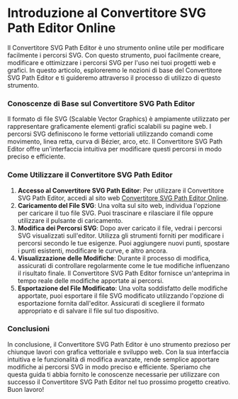 Introduzione al Convertitore SVG Path Editor Online
===================================================

Il Convertitore SVG Path Editor è uno strumento online utile per modificare facilmente i percorsi SVG. Con questo strumento, puoi facilmente creare, modificare e ottimizzare i percorsi SVG per l'uso nei tuoi progetti web e grafici. In questo articolo, esploreremo le nozioni di base del Convertitore SVG Path Editor e ti guideremo attraverso il processo di utilizzo di questo strumento.

### Conoscenze di Base sul Convertitore SVG Path Editor

Il formato di file SVG (Scalable Vector Graphics) è ampiamente utilizzato per rappresentare graficamente elementi grafici scalabili su pagine web. I percorsi SVG definiscono le forme vettoriali utilizzando comandi come movimento, linea retta, curva di Bézier, arco, etc. Il Convertitore SVG Path Editor offre un'interfaccia intuitiva per modificare questi percorsi in modo preciso e efficiente.

### Come Utilizzare il Convertitore SVG Path Editor

1. **Accesso al Convertitore SVG Path Editor**: Per utilizzare il Convertitore SVG Path Editor, accedi al sito web [Convertitore SVG Path Editor Online](https://www.onlinecalculatorsfree.com/it/convert/converter-svg-path-editor.html).
2. **Caricamento del File SVG**: Una volta sul sito web, individua l'opzione per caricare il tuo file SVG. Puoi trascinare e rilasciare il file oppure utilizzare il pulsante di caricamento.
3. **Modifica dei Percorsi SVG**: Dopo aver caricato il file, vedrai i percorsi SVG visualizzati sull'editor. Utilizza gli strumenti forniti per modificare i percorsi secondo le tue esigenze. Puoi aggiungere nuovi punti, spostare i punti esistenti, modificare le curve, e altro ancora.
4. **Visualizzazione delle Modifiche**: Durante il processo di modifica, assicurati di controllare regolarmente come le tue modifiche influenzano il risultato finale. Il Convertitore SVG Path Editor fornisce un'anteprima in tempo reale delle modifiche apportate ai percorsi.
5. **Esportazione del File Modificato**: Una volta soddisfatto delle modifiche apportate, puoi esportare il file SVG modificato utilizzando l'opzione di esportazione fornita dall'editor. Assicurati di scegliere il formato appropriato e di salvare il file sul tuo dispositivo.

### Conclusioni

In conclusione, il Convertitore SVG Path Editor è uno strumento prezioso per chiunque lavori con grafica vettoriale e sviluppo web. Con la sua interfaccia intuitiva e le funzionalità di modifica avanzate, rende semplice apportare modifiche ai percorsi SVG in modo preciso e efficiente. Speriamo che questa guida ti abbia fornito le conoscenze necessarie per utilizzare con successo il Convertitore SVG Path Editor nel tuo prossimo progetto creativo. Buon lavoro!